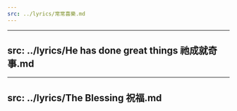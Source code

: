 ```yaml
---
src: ../lyrics/常常喜樂.md
---
```

---
src: ../lyrics/He has done great things 祂成就奇事.md
---
---
src: ../lyrics/The Blessing 祝福.md
---
